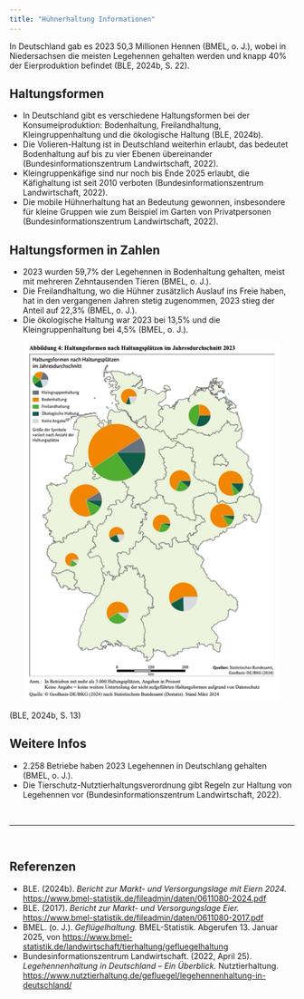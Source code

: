 ```yaml
---
title: "Hühnerhaltung Informationen"
---
```


In Deutschland gab es 2023 50,3 Millionen Hennen (BMEL, o. J.), wobei in Niedersachsen die meisten Legehennen gehalten werden und knapp 40% der Eierproduktion befindet (BLE, 2024b, S. 22). 

## Haltungsformen
- In Deutschland gibt es verschiedene Haltungsformen bei der Konsumeiproduktion: Bodenhaltung, Freilandhaltung, Kleingruppenhaltung und die ökologische Haltung (BLE, 2024b). 
- Die Volieren-Haltung ist in Deutschland weiterhin erlaubt, das bedeutet Bodenhaltung auf bis zu vier Ebenen übereinander (Bundesinformationszentrum Landwirtschaft, 2022).
- Kleingruppenkäfige sind nur noch bis Ende 2025 erlaubt, die Käfighaltung ist seit 2010 verboten (Bundesinformationszentrum Landwirtschaft, 2022).
- Die mobile Hühnerhaltung hat an Bedeutung gewonnen, insbesondere für kleine Gruppen wie zum Beispiel im Garten von Privatpersonen (Bundesinformationszentrum Landwirtschaft, 2022).


## Haltungsformen in Zahlen

- 2023 wurden 59,7% der Legehennen in Bodenhaltung gehalten, meist mit mehreren Zehntausenden Tieren (BMEL, o. J.).
- Die Freilandhaltung, wo die Hühner zusätzlich Auslauf ins Freie haben, hat in den vergangenen Jahren stetig zugenommen, 2023 stieg der Anteil auf 22,3% (BMEL, o. J.). 
- Die ökologische Haltung war 2023 bei 13,5% und die Kleingruppenhaltung bei 4,5% (BMEL, o. J.).

<p align="center">
  <img src="Haltungsplaetze-Haltungsformen.png" alt="Haltungsfromen nach Haltungsplätzen" style="width:90%;">
</p>
(BLE, 2024b, S. 13)


## Weitere Infos 

- 2.258 Betriebe haben 2023 Legehennen in Deutschlang gehalten (BMEL, o. J.).
- Die Tierschutz-Nutztierhaltungsverordnung gibt Regeln zur Haltung von Legehennen vor (Bundesinformationszentrum Landwirtschaft, 2022).



<br>

---

<br> 

## Referenzen
- BLE. (2024b). *Bericht zur Markt- und Versorgungslage mit Eiern 2024.* <https://www.bmel-statistik.de/fileadmin/daten/0611080-2024.pdf>
- BLE. (2017). *Bericht zur Markt- und Versorgungslage Eier.* <https://www.bmel-statistik.de/fileadmin/daten/0611080-2017.pdf>
- BMEL. (o. J.). *Geflügelhaltung.* BMEL-Statistik. Abgerufen 13. Januar 2025, von <https://www.bmel-statistik.de/landwirtschaft/tierhaltung/gefluegelhaltung>
- Bundesinformationszentrum Landwirtschaft. (2022, April 25). *Legehennenhaltung in Deutschland – Ein Überblick.* Nutztierhaltung. <https://www.nutztierhaltung.de/gefluegel/legehennenhaltung-in-deutschland/>
